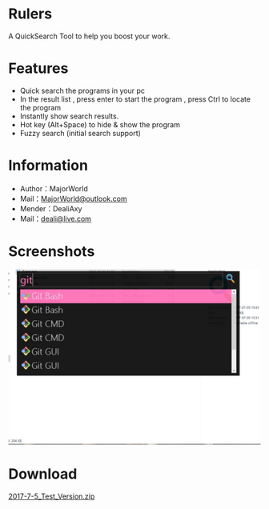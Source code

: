 # Rulers
A QuickSearch Tool to help you boost your work.

# Features
* Quick search the programs in your pc
* In the result list , press enter to start the program , press Ctrl to locate the program
* Instantly show search results.
* Hot key (Alt+Space) to hide & show the program
* Fuzzy search (initial search support)

# Information
* Author：MajorWorld
* Mail：MajorWorld@outlook.com
* Mender：DealiAxy
* Mail：deali@live.com

# Screenshots
![](https://github.com/Deali-Axy/Rulers/blob/master/Screenshot.jpg?raw=true)
# Download
[2017-7-5_Test_Version.zip](https://github.com/Deali-Axy/Rulers/archive/2017-7-5.zip)


